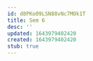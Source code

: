 ```yaml
---
id: d8PKo09LSN88vNc7MOk1T
title: Sem 6
desc: ''
updated: 1643979402420
created: 1643979402420
stub: true
---
```


